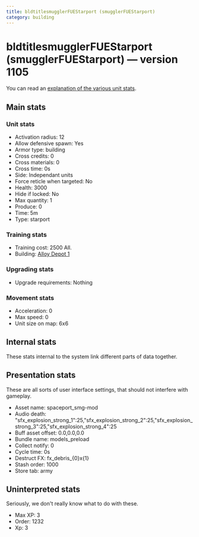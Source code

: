 ```yaml
---
title: bldtitlesmugglerFUEStarport (smugglerFUEStarport)
category: building
---
```


# bldtitlesmugglerFUEStarport (smugglerFUEStarport) — version 1105

You can read an [explanation  of the various unit stats](unitexplained.md).

## Main stats

### Unit stats

  * Activation radius: 12
  * Allow defensive spawn: Yes
  * Armor type: building
  * Cross credits: 0
  * Cross materials: 0
  * Cross time: 0s
  * Side: Independant units
  * Force reticle when targeted: No
  * Health: 3000
  * Hide if locked: No
  * Max quantity: 1
  * Produce: 0
  * Time: 5m
  * Type: starport

### Training stats

  * Training cost: 2500 All.
  * Building: [Alloy Depot 1](smugglerMaterialsStorage.html)

### Upgrading stats

  * Upgrade requirements: Nothing

### Movement stats

  * Acceleration: 0
  * Max speed: 0
  * Unit size on map: 6x6

## Internal stats

These stats internal to the system link different parts of data together.


## Presentation stats

These are all sorts of user interface settings, that should not interfere with gameplay.

  * Asset name: spaceport_smg-mod
  * Audio death: "sfx_explosion_strong_1":25,"sfx_explosion_strong_2":25,"sfx_explosion_strong_3":25,"sfx_explosion_strong_4":25
  * Buff asset offset: 0.0,0.0,0.0
  * Bundle name: models_preload
  * Collect notify: 0
  * Cycle time: 0s
  * Destruct FX: fx_debris_{0}x{1}
  * Stash order: 1000
  * Store tab: army

## Uninterpreted stats

Seriously, we don't really know what to do with these.

  * Max XP: 3
  * Order: 1232
  * Xp: 3

